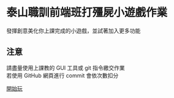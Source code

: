 # 泰山職訓前端班打殭屍小遊戲作業
發揮創意美化你上課完成的小遊戲，並試著加入更多功能  

## 注意
請盡量使用上課教的 GUI 工具或 git 指令繳交作業  
若使用 GitHub 網頁進行 commit 會依次數扣分


[開始玩]( https://keikohsu.github.io/jq-zombie-keikohsu/淨灘遊戲/)

